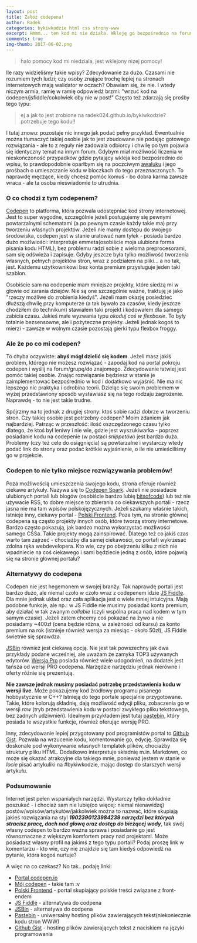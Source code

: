```yaml
---
layout: post
title: Załóż codepena!
author: Radek
categories: bykiwkodzie html css strony-www
excerpt: Hmmm... ten kod mi nie działa. Wkleję go bezpośrednio na forum w okno edytora tekstu. Pomyślał kiedyś każdy.
comments: true
img-thumb: 2017-06-02.png
---
```

>halo pomocy kod mi niedziala, jest wklejony nizej pomocy!

Ile razy widzieliśmy takie wpisy? Zdecydowanie za dużo. Czasami nie rozumiem tych ludzi; czy osoby znające trochę lepiej na stronach internetowych mają walidator w oczach? Obawiam się, że nie. I wtedy niczym armia, ramię w ramię odpowiedź brzmi: "wrzuć kod na codepen/jsfiddle/cokolwiek oby nie w post!" Często też zdarzają się prośby tego typu:

>ej a jak to jest zrobione na radek024.github.io/bykiwkodzie? potrzebuje tego kodu!!

I tutaj znowu: pozostaje nic innego jak podać pełny przykład. Ewentualnie można tłumaczyć takiej osobie jak to jest zbudowane nie podając gotowego rozwiązania - ale to z reguły nie zadowala odbiorcy i chwilę po tym pojawia się identyczny temat na innym forum. Gdybym miał możliwość liczenia w nieskończoność przypadków gdzie pytający wkleja kod bezpośrednio do wpisu, to prawdopodobnie oparłbym się na poczciwym [awaluku](https://forum.pasja-informatyki.pl/user/Arkadiusz+Waluk) i jego prośbach o umieszczanie kodu w bloczkach do tego przeznaczonych. To naprawdę męczące, kiedy chcesz pomóc komuś - bo dobra karma zawsze wraca - ale ta osoba nieświadomie to utrudnia.

### O co chodzi z tym codepenem?

[Codepen](https://codepen.io) to platforma, która pozwala udostępniać kod strony internetowej. Jest to super wygodne, szczególnie jeżeli posługujemy się pewnymi powtarzalnymi schematami (a po pewnym czasie każdy takie ma) przy tworzeniu własnych projektów. Jeżeli nie mamy dostępu do swojego środowiska, codepen jest w stanie uratować nam tyłek - posiada bardzo dużo możlwiości: interpretuje emmeta(osobiście moja ulubiona forma pisania kodu HTML), bez problemu radzi sobie z wieloma preprocesorami, sam się odświeża i zapisuje. Gdyby jeszcze była tylko możliwość tworzenia własnych, pełnych projektów stron, wraz z podziałem na pliki... a no tak, jest. Każdemu użytkownikowi bez konta premium przysługuje jeden taki szablon.

Osobiście sam na codepenie mam mniejsze projekty, które siedzą mi w głowie od zarania dziejów. Nie są one szczególnie ważne, traktuję je jako "rzeczy możliwe do zrobienia kiedyś". Jeżeli mam okazję posiedzieć dłuższą chwilę przy komputerze (a tak bywało za czasów, kiedy jeszcze chodziłem do technikum) stawiałem taki projekt i kodowałem dla samego zabicia czasu. Jakieś małe wyzwania typu *okoduj coś w flexboxie*. To były totalnie bezsensowne, ale i pożyteczne projekty. Jeżeli jednak kogoś to mierzi - zawsze w wolnym czasie pozostają gierki typu flexbox froggy.

### Ale że po co mi codepen?

To chyba oczywiste: **abyś mógł dzielić się kodem**. Jeżeli masz jakiś problem, którego nie możesz rozwiązać - zapodaj kod na portal pokroju codepen i wyślij na forum/grupę/do znajomego. Zdecydowanie łatwiej jest pomóc takiej osobie. Znając rozwiązanie będziesz w stanie je zaimplementować bezpośrednio w kod i dodatkowo wyjaśnić. Nie ma nic lepszego nic praktyka i odrobina teorii. Dzieląc się swoim problemem w wyżej przedstawiony sposób wystawiasz się na tego rodzaju zagrożenie. Naprawdę - to nie jest takie trudne.

Spójrzmy na to jednak z drugiej strony: ktoś sobie radzi dobrze w tworzeniu stron. Czy takiej osobie jest potrzebny codepen? Moim zdaniem jak najbardziej. Patrząc w przeszłość: ilość oszczędzonego czasu tylko dlatego, że ktoś był leniwy i nie wie, gdzie jest wyszukiwarka - poprzez posiadanie kodu na codepenie (w postaci *snippetów*) jest bardzo duża. Problemy (czy też cele do osiągnięcia) są powtarzalne i wystarczy wtedy podać link do strony oraz podać krótkie wyjaśnienie, o ile nie umieściliśmy go w projekcie.


### Codepen to nie tylko miejsce rozwiązywania problemów!

Poza możliwością umieszczenia swojego kodu, strona oferuje również ciekawe artykuły. Nazywa się to [Codepen Spark](http://codepen.io/spark/24). Jeżeli nie posiadacie ulubionych portali lub blogów (osobiście bardzo lubię [bitsofcode](https://bitsofco.de/)) lub też nie używacie RSS, to dobre miejsce to zbierania co ciekawszych portali - rzecz jasna nie ma tam wpisów polskojęzycznych. Jeżeli szukamy właśnie takich, istnieje inny, ciekawy portal - [Polski Frontend](https://www.polskifrontend.pl/).
Poza tym, na stronie głównej codepena są często projekty innych osób, które tworzą strony internetowe. Bardzo często pokazują, jak bardzo można wykorzystać możliwości samego CSSa. Takie projekty mogą zainspirować. Dlatego też co jakiś czas warto tam zajrzeć - chociażby dla samej ciekawości, co portafi wykrzesać zdolna ręka webdevelopera. Kto wie, czy po obejrzeniu kilku z nich nie wpadniecie na coś ciekawego i sami będziecie jedną z osób, które pojawią się na stronie głównej portalu?

### Alternatywy do codepena

Codepen nie jest hegemonem w swojej branży. Tak naprawdę portali jest bardzo dużo, ale niemal czoło w czoło wraz z codepenem idzie [JS Fiddle](https://jsfiddle.net/). Dla mnie jednak układ oraz cała aplikacja jest o wiele mniej intuicyjna. Mają podobne funkcje, ale np.: w JS Fiddle nie musimy posiadać konta premium, aby działać w tak zwanym *collabie* (czyli wspólna praca nad kodem w tym samym czasie). Jeżeli zatem chcemy coś pokazać na żywo a nie posiadamy ~400zł (cena będzie różna, w zależności od kursu) za konto premium na rok (istnieje również wersja za miesiąc - około 50zł), JS Fiddle świetnie się sprawdza.

[JSBin](http://jsbin.com/) również jest ciekawą opcją. Nie jest tak powszechny jak dwa przykłady podane wcześniej, ale uważam że zamyka TOP3 używanych edytorów. [Wersja Pro](https://jsbin.com/upgrade) posiada również wiele udogodnień, na dodatek jest tańsza od wersji PRO codepena. Narzędzie narzędziu jednak nierówne i oferty różnie się prezentują.

**Nie zawsze jednak musimy posiadać potrzebę przedstawienia kodu w wersji live.** Może pokazujemy kod źródłowy programu pisanego hobbystycznie w C++? Istnieją do tego portale specjalnie przygotowane. Takie, które kolorują składnię, dają możliwość edycji pliku, zobaczenia go w wersji *raw* (tryb przedstawienia kodu w postaci zwykłego pliku tekstowego, bez żadnych udziwnień). Idealnym przykładem jest tutaj [pastebin](https://pastebin.com/), który posiada te wszystkie funkcje, również oferując wersję PRO.

Inny, zdecydowanie lepiej przygotowany pod programistów portal to [Github Gist](https://gist.github.com/). Pozwala na wrzucenie kodu, komentowanie go, edycję. Sprawdza się doskonale pod wykonywanie własnych templatek plików, chociażby struktury pliku HTML. Dodatkowo interpretuje składnię m.in. Markdown, co może się okazać atrakcyjne dla takiego mnie, ponieważ jestem w stanie *w locie* pisać artykuliki na #bykiwkodzie, mając dostęp do starszych wersji artykułu.

### Podsumowanie

Internet jest pełen wspaniałych narzędzi. Wystarczy tylko dokładnie poszukać - i chociaż sam nie lubię(co więcej: niemal nienawidzę) postów/wpisów/artykułów/jakkolwiek można to nazwać, które skupiają jakieś rozwiązania na styl __*1902390123984239 narzędzi bez których stracisz pracę, dach nad głową oraz dostęp do bieżącej wody*__, tak swój własny codepen to bardzo ważna sprawa i posiadanie go jest równoznaczne z większym komfortem pracy nad projektami. Może posiadasz własny profil na jakimś z tego typu portali? Podaj proszę link w komentarzu - kto wie, czy nie znajdzie się tam kiedyś odpowiedź na pytanie, która kogoś nurtuje?

A więc na co czekasz? No tak.. podaję linki:
- [Portal codepen.io](https://codepen.io)
- [Mój codepen](https://codepen.io/radek024) - takie tam :v
- [Polski Frontend](https://www.polskifrontend.pl/) - portal skupiający polskie treści związane z front-endem
- [JS Fiddle](https://jsfiddle.net/) - alternatywa do codpena
- [JSBin](http://jsbin.com/) - alternatywa do codpena
- [Pastebin](https://pastebin.com/) - uniwersalny hosting plików zawierających tekst(niekoniecznie kodu stron WWW)
- [Github Gist](https://gist.github.com/) - hosting plików zawierających tekst z naciskiem na języki programowania
